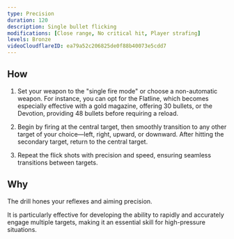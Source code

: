 ```yaml
---
type: Precision
duration: 120
description: Single bullet flicking
modifications: [Close range, No critical hit, Player strafing]
levels: Bronze
videoCloudflareID: ea79a52c206825de0f88b40073e5cdd7
---
```


## How

1. Set your weapon to the "single fire mode" or choose a non-automatic weapon. For instance, you can opt for the Flatline, which becomes especially effective with a gold magazine, offering 30 bullets, or the Devotion, providing 48 bullets before requiring a reload.

2. Begin by firing at the central target, then smoothly transition to any other target of your choice—left, right, upward, or downward. After hitting the secondary target, return to the central target.

3. Repeat the flick shots with precision and speed, ensuring seamless transitions between targets.

## Why

The drill hones your reflexes and aiming precision.

It is particularly effective for developing the ability to rapidly and accurately engage multiple targets, making it an essential skill for high-pressure situations.

